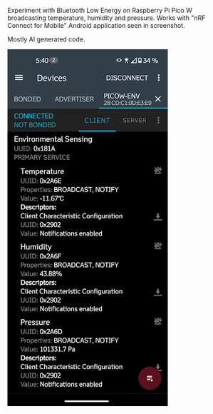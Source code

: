 Experiment with Bluetooth Low Energy on Raspberry Pi Pico W broadcasting temperature, humidity and pressure.
Works with "nRF Connect for Mobile" Android application seen in screenshot.

Mostly AI generated code.

![](raspberrypico_ble_sensors.webp)